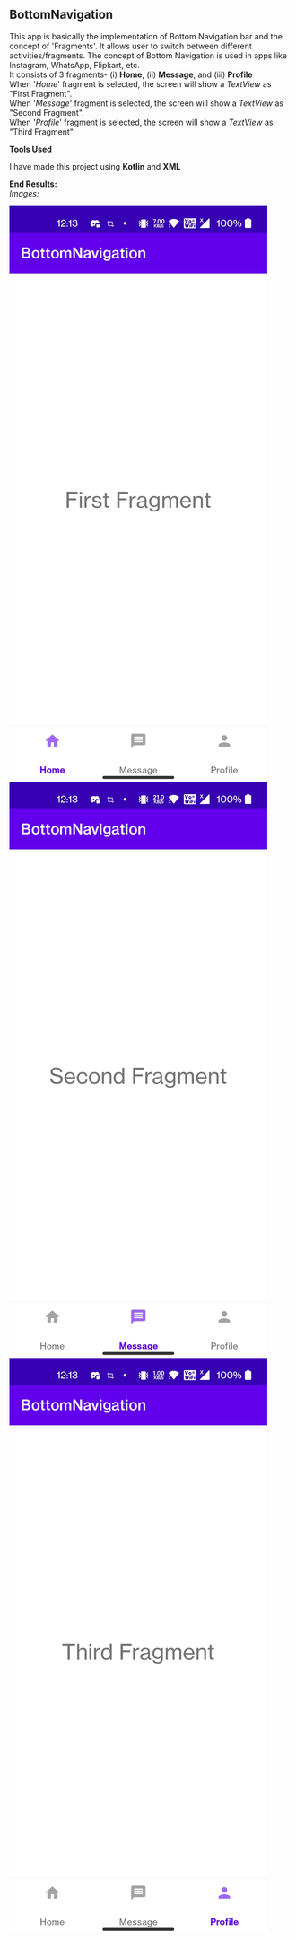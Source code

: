 
## BottomNavigation

This app is basically the implementation of Bottom Navigation bar and the concept of 'Fragments'. It allows user to switch between different activities/fragments.
The concept of Bottom Navigation is used in apps like Instagram, WhatsApp, Flipkart, etc. <br>
It consists of 3 fragments- (i) **Home**, (ii) **Message**, and (iii) **Profile** <br>
When '*Home*' fragment is selected, the screen will show a *TextView* as "First Fragment". <br>
When '*Message*' fragment is selected, the screen will show a *TextView* as "Second Fragment". <br>
When '*Profile*' fragment is selected, the screen will show a *TextView* as "Third Fragment". <br>

**Tools Used** 

I have made this project using **Kotlin** and **XML**

**End Results:** <br>
*Images:*

![Screenshot 1](/image/1.jpg)
![Screenshot 2](/image/2.jpg)
![Screenshot 3](/image/3.jpg)

